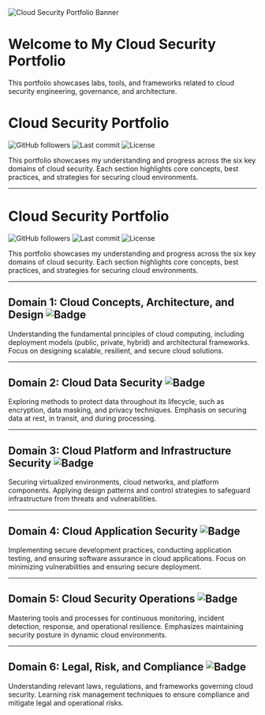 
<!DOCTYPE html>
<html lang="en">
<head>
  <meta charset="UTF-8" />
  <meta name="viewport" content="width=device-width, initial-scale=1.0"/>
  <title>Cloud Security Portfolio</title>
  <link rel="stylesheet" href="styles.css" />
</head>
<body>
  <div class="container">
    <img src="assets/cloud-security-portfolio.png" alt="Cloud Security Portfolio Banner" class="banner" />
    <h1>Welcome to My Cloud Security Portfolio</h1>
    <p>This portfolio showcases labs, tools, and frameworks related to cloud security engineering, governance, and architecture.</p>
  </div>
</body>
</html>


# Cloud Security Portfolio

![GitHub followers](https://img.shields.io/github/followers/yourusername?style=social) ![Last commit](https://img.shields.io/github/last-commit/yourusername/your-repo) ![License](https://img.shields.io/github/license/yourusername/your-repo)

This portfolio showcases my understanding and progress across the six key domains of cloud security. Each section highlights core concepts, best practices, and strategies for securing cloud environments.

---

# Cloud Security Portfolio

![GitHub followers](https://img.shields.io/github/followers/yourusername?style=social) ![Last commit](https://img.shields.io/github/last-commit/yourusername/your-repo) ![License](https://img.shields.io/github/license/yourusername/your-repo)

This portfolio showcases my understanding and progress across the six key domains of cloud security. Each section highlights core concepts, best practices, and strategies for securing cloud environments.

---

## Domain 1: Cloud Concepts, Architecture, and Design ![Badge](https://img.shields.io/badge/Cloud%20Concepts-Architecture-brightblue?style=for-the-badge&logo=cloud)

Understanding the fundamental principles of cloud computing, including deployment models (public, private, hybrid) and architectural frameworks. Focus on designing scalable, resilient, and secure cloud solutions.

---

## Domain 2: Cloud Data Security ![Badge](https://img.shields.io/badge/Data%20Security-Protection-blue?style=for-the-badge&logo=security)

Exploring methods to protect data throughout its lifecycle, such as encryption, data masking, and privacy techniques. Emphasis on securing data at rest, in transit, and during processing.

---

## Domain 3: Cloud Platform and Infrastructure Security ![Badge](https://img.shields.io/badge/Platform%20&%20Infra-Security-orange?style=for-the-badge&logo=shield)

Securing virtualized environments, cloud networks, and platform components. Applying design patterns and control strategies to safeguard infrastructure from threats and vulnerabilities.

---

## Domain 4: Cloud Application Security ![Badge](https://img.shields.io/badge/Application-Dev-red?style=for-the-badge&logo=code)

Implementing secure development practices, conducting application testing, and ensuring software assurance in cloud applications. Focus on minimizing vulnerabilities and ensuring secure deployment.

---

## Domain 5: Cloud Security Operations ![Badge](https://img.shields.io/badge/Operations-Monitoring-yellow?style=for-the-badge&logo=eye)

Mastering tools and processes for continuous monitoring, incident detection, response, and operational resilience. Emphasizes maintaining security posture in dynamic cloud environments.

---

## Domain 6: Legal, Risk, and Compliance ![Badge](https://img.shields.io/badge/Legal-Risk-green?style=for-the-badge&logo=gavel)

Understanding relevant laws, regulations, and frameworks governing cloud security. Learning risk management techniques to ensure compliance and mitigate legal and operational risks.

